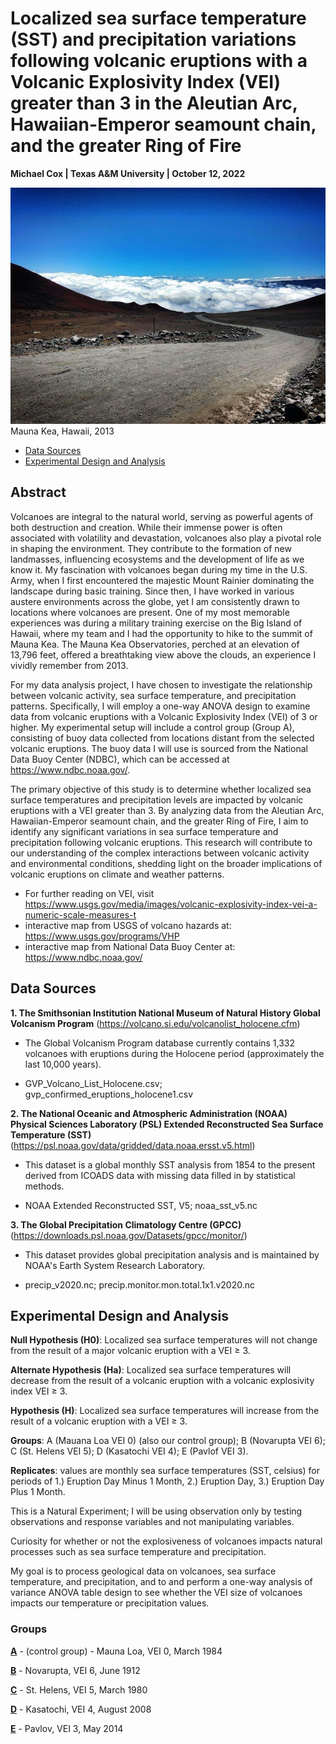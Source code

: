 # Localized sea surface temperature (SST) and precipitation variations following volcanic eruptions with a Volcanic Explosivity Index (VEI) greater than 3 in the Aleutian Arc, Hawaiian-Emperor seamount chain, and the greater Ring of Fire

**Michael Cox | Texas A&M University | October 12, 2022**

![maunaKea](data\\maunaKeaPhoto.JPG)
Mauna Kea, Hawaii, 2013

- [Data Sources](#data-sources)
- [Experimental Design and Analysis](#experimental-design-and-analysis)

## Abstract

Volcanoes are integral to the natural world, serving as powerful agents of both destruction and creation. While their immense power is often associated with volatility and devastation, volcanoes also play a pivotal role in shaping the environment. They contribute to the formation of new landmasses, influencing ecosystems and the development of life as we know it. My fascination with volcanoes began during my time in the U.S. Army, when I first encountered the majestic Mount Rainier dominating the landscape during basic training. Since then, I have worked in various austere environments across the globe, yet I am consistently drawn to locations where volcanoes are present. One of my most memorable experiences was during a military training exercise on the Big Island of Hawaii, where my team and I had the opportunity to hike to the summit of Mauna Kea. The Mauna Kea Observatories, perched at an elevation of 13,796 feet, offered a breathtaking view above the clouds, an experience I vividly remember from 2013.

For my data analysis project, I have chosen to investigate the relationship between volcanic activity, sea surface temperature, and precipitation patterns. Specifically, I will employ a one-way ANOVA design to examine data from volcanic eruptions with a Volcanic Explosivity Index (VEI) of 3 or higher. My experimental setup will include a control group (Group A), consisting of buoy data collected from locations distant from the selected volcanic eruptions. The buoy data I will use is sourced from the National Data Buoy Center (NDBC), which can be accessed at https://www.ndbc.noaa.gov/. 

The primary objective of this study is to determine whether localized sea surface temperatures and precipitation levels are impacted by volcanic eruptions with a VEI greater than 3. By analyzing data from the Aleutian Arc, Hawaiian-Emperor seamount chain, and the greater Ring of Fire, I aim to identify any significant variations in sea surface temperature and precipitation following volcanic eruptions. This research will contribute to our understanding of the complex interactions between volcanic activity and environmental conditions, shedding light on the broader implications of volcanic eruptions on climate and weather patterns.

- For further reading on VEI, visit https://www.usgs.gov/media/images/volcanic-explosivity-index-vei-a-numeric-scale-measures-t
- interactive map from USGS of volcano hazards at: https://www.usgs.gov/programs/VHP
- interactive map from National Data Buoy Center at: https://www.ndbc.noaa.gov/

## Data Sources

**1. The Smithsonian Institution National Museum of Natural History Global Volcanism Program** (https://volcano.si.edu/volcanolist_holocene.cfm)

- The Global Volcanism Program database currently contains 1,332 volcanoes with eruptions during the Holocene period (approximately the last 10,000 years).

- GVP_Volcano_List_Holocene.csv; gvp_confirmed_eruptions_holocene1.csv

**2. The National Oceanic and Atmospheric Administration (NOAA) Physical Sciences Laboratory (PSL) Extended Reconstructed Sea Surface Temperature (SST)** (https://psl.noaa.gov/data/gridded/data.noaa.ersst.v5.html)

- This dataset is a global monthly SST analysis from 1854 to the present derived from ICOADS data with missing data filled in by statistical methods.

- NOAA Extended Reconstructed SST, V5; noaa_sst_v5.nc

**3. The Global Precipitation Climatology Centre (GPCC)** (https://downloads.psl.noaa.gov/Datasets/gpcc/monitor/)

- This dataset provides global precipitation analysis and is maintained by NOAA's Earth System Research Laboratory.

- precip_v2020.nc; precip.monitor.mon.total.1x1.v2020.nc

## Experimental Design and Analysis

**Null Hypothesis (H0)**: Localized sea surface temperatures will not change from the result of a major volcanic eruption with a VEI ≥ 3.

**Alternate Hypothesis (Ha)**: Localized sea surface temperatures will decrease from the result of a volcanic eruption with a volcanic explosivity index VEI ≥ 3.

**Hypothesis (H)**: Localized sea surface temperatures will increase from the result of a volcanic eruption with a VEI $\geq$ 3.

**Groups**: A (Mauana Loa VEI 0) (also our control group); B (Novarupta VEI 6); C (St. Helens VEI 5); D (Kasatochi VEI 4); E (Pavlof VEI 3).

**Replicates**: values are monthly sea surface temperatures (SST, celsius) for periods of 1.) Eruption Day Minus 1 Month, 2.) Eruption Day, 3.) Eruption Day Plus 1 Month.

This is a Natural Experiment; I will be using observation only by testing observations and response variables and not manipulating variables.

Curiosity for whether or not the explosiveness of volcanoes impacts natural processes such as sea surface temperature and precipitation.

My goal is to process geological data on volcanoes, sea surface temperature, and precipitation, and to and perform a one-way analysis of variance ANOVA table design to see whether the VEI size of volcanoes impacts our temperature or precipitation values.  

### Groups

**<u>A</u>** - (control group) - Mauna Loa, VEI 0, March 1984

**<u>B</u>** - Novarupta, VEI 6, June 1912

**<u>C</u>** - St. Helens, VEI 5, March 1980

**<u>D</u>** - Kasatochi, VEI 4, August 2008

**<u>E</u>** - Pavlov, VEI 3, May 2014
